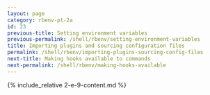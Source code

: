 ```yaml
---
layout: page
category: rbenv-pt-2a
id: 23
previous-title: Setting environment variables
previous-permalink: /shell/rbenv/setting-environment-variables
title: Importing plugins and sourcing configuration files
permalink: /shell/rbenv/importing-plugins-sourcing-config-files
next-title: Making hooks available to commands
next-permalink: /shell/rbenv/making-hooks-available
---
```


{% include_relative 2-e-9-content.md %}
